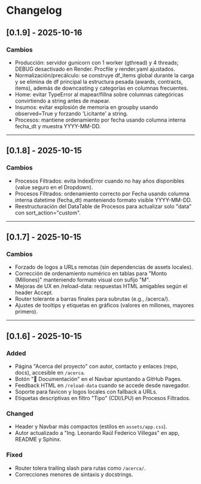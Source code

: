 # Changelog

## [0.1.9] - 2025-10-16

### Cambios
- Producción: servidor gunicorn con 1 worker (gthread) y 4 threads; DEBUG desactivado en Render. Procfile y render.yaml ajustados.
- Normalización/precálculo: se construye df_items global durante la carga y se elimina de df principal la estructura pesada (awards, contracts, items), además de downcasting y categorías en columnas frecuentes.
- Home: evitar TypeError al mapear/fillna sobre columnas categóricas convirtiendo a string antes de mapear.
- Insumos: evitar explosión de memoria en groupby usando observed=True y forzando 'Licitante' a string.
- Procesos: mantiene ordenamiento por fecha usando columna interna fecha_dt y muestra YYYY-MM-DD.

---

## [0.1.8] - 2025-10-15

### Cambios
- Procesos Filtrados: evita IndexError cuando no hay años disponibles (value seguro en el Dropdown).
- Procesos Filtrados: ordenamiento correcto por Fecha usando columna interna datetime (fecha_dt) manteniendo formato visible YYYY-MM-DD.
- Reestructuración del DataTable de Procesos para actualizar solo "data" con sort_action="custom".

---

## [0.1.7] - 2025-10-15

### Cambios
- Forzado de logos a URLs remotas (sin dependencias de assets locales).
- Corrección de ordenamiento numérico en tablas para "Monto (Millones)" manteniendo formato visual con sufijo "M".
- Mejoras de UX en /reload-data: respuestas HTML amigables según el header Accept.
- Router tolerante a barras finales para subrutas (e.g., /acerca/).
- Ajustes de tooltips y etiquetas en gráficos (valores en millones, mayores primero).

---

## [0.1.6] - 2025-10-15
### Added
- Página "Acerca del proyecto" con autor, contacto y enlaces (repo, docs), accesible en `/acerca`.
- Botón "📖 Documentación" en el Navbar apuntando a GitHub Pages.
- Feedback HTML en `/reload-data` cuando se accede desde navegador.
- Soporte para favicon y logos locales con fallback a URLs.
- Etiquetas descriptivas en filtro "Tipo" (CDI/LPU) en Procesos Filtrados.

### Changed
- Header y Navbar más compactos (estilos en `assets/app.css`).
- Autor actualizado a "Ing. Leonardo Raúl Federico Villegas" en app, README y Sphinx.

### Fixed
- Router tolera trailing slash para rutas como `/acerca/`.
- Correcciones menores de sintaxis y docstrings.

